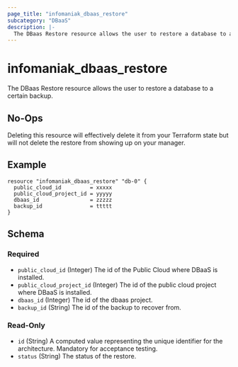 ```yaml
---
page_title: "infomaniak_dbaas_restore"
subcategory: "DBaaS"
description: |-
  The DBaas Restore resource allows the user to restore a database to a certain backup.
---
```


# infomaniak_dbaas_restore

The DBaas Restore resource allows the user to restore a database to a certain backup.

## No-Ops

Deleting this resource will effectively delete it from your Terraform state but will not delete the restore from showing up on your manager.

## Example

```hcl
resource "infomaniak_dbaas_restore" "db-0" {
  public_cloud_id         = xxxxx
  public_cloud_project_id = yyyyy
  dbaas_id                = zzzzz
  backup_id               = ttttt
}
```

## Schema

### Required

- `public_cloud_id` (Integer) The id of the Public Cloud where DBaaS is installed.
- `public_cloud_project_id` (Integer) The id of the public cloud project where DBaaS is installed.
- `dbaas_id` (Integer) The id of the dbaas project.
- `backup_id` (String) The id of the backup to recover from.

### Read-Only

- `id` (String) A computed value representing the unique identifier for the architecture. Mandatory for acceptance testing.
- `status` (String) The status of the restore.
